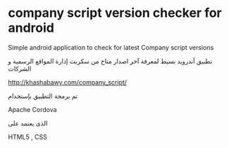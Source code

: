 ﻿company script version checker for android
==========================================

Simple android application to check for latest Company script versions

تطبيق أندرويد بسيط لمعرفة آخر اصدار متاح من سكربت إدارة المواقع الرسمية و الشركات

http://khashabawy.com/company_script/


تم برمجة التطبيق بإستخدام

Apache Cordova

الذى يعتمد على

HTML5 , CSS
